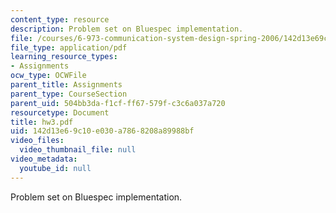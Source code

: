 ```yaml
---
content_type: resource
description: Problem set on Bluespec implementation.
file: /courses/6-973-communication-system-design-spring-2006/142d13e69c10e030a7868208a89988bf_hw3.pdf
file_type: application/pdf
learning_resource_types:
- Assignments
ocw_type: OCWFile
parent_title: Assignments
parent_type: CourseSection
parent_uid: 504bb3da-f1cf-ff67-579f-c3c6a037a720
resourcetype: Document
title: hw3.pdf
uid: 142d13e6-9c10-e030-a786-8208a89988bf
video_files:
  video_thumbnail_file: null
video_metadata:
  youtube_id: null
---
```

Problem set on Bluespec implementation.